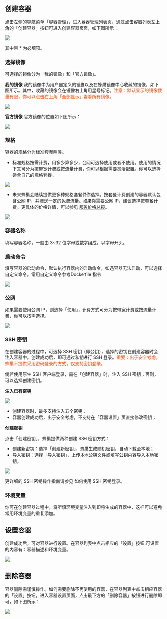 ## 创建容器

点击左侧的导航菜单「容器管理」，进入容器管理列表页，通过点击容器列表左上角的「创建容器」按钮可进入创建容器页面，如下图所示：

![](../image/201607131039ds1.png)

其中带 * 为必填项。

### 选择镜像
可选择的镜像分为「我的镜像」和「官方镜像」。

**我的镜像**
我的镜像中为用户自定义的镜像以及在蜂巢镜像中心收藏的镜像，如下图所示。其中，收藏的镜像会在镜像右上角用星号标记。<font color="ff4500">注意：默认显示的镜像数量有限，你可以点击右上角「全部显示」查看所有镜像。</font>

![](../image/创建容器_我的镜像.png)

**官方镜像**
官方镜像的位置如下图所示：

![](../image/创建容器_官方镜像.png)

### 规格
容器的规格分为标准套餐两类。

* 标准规格按需计费，用多少算多少，公网可选择使用或者不使用。使用的情况下又可分为按带宽计费或按流量计费，你可以根据需要灵活配置。你可以选择适合自己的规格套餐。

![](../image/创建容器_标准计费.png)

* 未来蜂巢会陆续提供更多种规格套餐供你选择。按套餐计费创建的容器默认包含公网 IP，并赠送一定的免费流量。如果你需要公网 IP，建议选择按套餐计费。更具体的价格详情，可以参见 [服务价格总揽](https://c.163.com/price)。

![](../image/创建容器_套餐计费.png)

### 容器名称
填写容器名称，一般由 3~32 位字母或数字组成，以字母开头。

### 启动命令
填写容器的启动命令，默认执行容器内的启动命令，如遇容器无法启动，可以选择自定义命令。常用自定义命令参考Dockerfile 指令

![](../image/201607131047.png)

### 公网
如果需要使用公网 IP，则选择「使用」，计费方式可分为按带宽计费或按流量计费，你可以按需选择。

![](../image/创建容器_公网.png)

### SSH 密钥
在创建容器的过程中，可选择 SSH 密钥（即公钥），选择的密钥在创建容器时会注入容器中。创建成功后，即可通过私钥进行 SSH 登录。<font color="ff4500">重要：出于安全考虑，蜂巢不提供采用密码登录的方式，仅支持密钥登录。</font>

倘若使用原生 SSH 客户端登录，需在「创建容器」时，注入 SSH 密钥；否则，可以选择创建密钥。

**注入已有密钥**

![](../image/Ssh-key.png)

* 创建容器时，最多支持注入五个密钥；
* 容器创建成功后，出于安全考虑，不支持在「容器设置」页直接修改密钥；

**创建密钥**

点击「创建密钥」，蜂巢提供两种创建 SSH 密钥方式：

* 创建新密钥：选择「创建新密钥」，蜂巢生成随机密钥，自动下载至本地；
* 导入密钥：选择「导入密钥」，上传本地公钥文件或填写公钥内容导入本地密钥。

![](../image/如何使用SSH密钥登录.png)

更详细的 SSH 密钥操作指南请参见 如何使用 SSH 密钥登录。

### 环境变量
你可在创建容器过程中，将所填环境变量注入到即将生成的容器中，这样可以避免常用环境变量的重复添加。

## 设置容器

创建成功后，可对容器进行设置。在容器列表中点击相应的「设置」按钮,可设置的内容有：容器描述和环境变量。

![](../image/创建容器_设置容器.png)

## 删除容器

容器删除需谨慎操作。如何需要删除不再使用的容器，在容器列表中点击相应容器的「设置」按钮，进入容器设置页面，点击最下方的「删除容器」按钮进行删除即可，如下图所示：

![](../image/创建容器_删除容器.png)







































